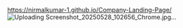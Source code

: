 https://nirmalkumar-1.github.io/Company-Landing-Page/
![Uploading Screenshot_20250528_102656_Chrome.jpg…]()
